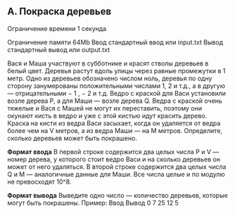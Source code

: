 ## A. Покраска деревьев
Ограничение времени	1 секунда 

Ограничение памяти	64Mb
Ввод стандартный ввод или input.txt
Вывод стандартный вывод или output.txt

Вася и Маша участвуют в субботнике и красят стволы деревьев в белый цвет. 
Деревья растут вдоль улицы через равные промежутки в 1 метр. Одно из деревьев
обозначено числом ноль, деревья по одну сторону занумерованы положительными
числами 1, 2 и т.д., а в другую — отрицательными − 1 , − 2 и т.д.
Ведро с краской для Васи установили возле дерева P, а для Маши — возле дерева
Q. Ведра с краской очень тяжелые и Вася с Машей не могут их переставить,
поэтому они окунают кисть в ведро и уже с этой кистью идут красить дерево.
Краска на кисти из ведра Васи засыхает, когда он удаляется от ведра более
чем на V метров, а из ведра Маши — на M метров. Определите, сколько деревьев
может быть покрашено.

**Формат ввода**
В первой строке содержится два целых числа P и V — номер дерева, у которого
стоит ведро Васи и на сколько деревьев он может от него удаляться.
В второй строке содержится два целых числа Q и M — аналогичные данные для
Маши.
Все числа целые и по модулю не превосходят 10^8.

**Формат вывода**
Выведите одно число — количество деревьев, которые могут быть покрашены.
Пример:
Ввод	Вывод
0 7     25
12 5